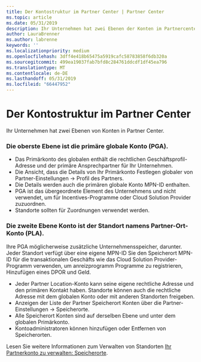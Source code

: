 ```yaml
---
title: Der Kontostruktur im Partner Center | Partner Center
ms.topic: article
ms.date: 05/31/2019
description: Ihr Unternehmen hat zwei Ebenen der Konten im Partnercenter an.
author: LauraBrenner
ms.author: labrenne
keywords: ''
ms.localizationpriority: medium
ms.openlocfilehash: 3dff4e418b65475a5919cafc58783858f6db320a
ms.sourcegitcommit: 499ea19037fab7bfd8c284761ddcdf1df45ea796
ms.translationtype: MT
ms.contentlocale: de-DE
ms.lasthandoff: 05/31/2019
ms.locfileid: "66447952"
---
```

# <a name="the-account-structure-in-partner-center"></a>Der Kontostruktur im Partner Center

Ihr Unternehmen hat zwei Ebenen von Konten in Partner Center. 

### <a name="the-top-level-is-the-primary-global-account-pga"></a>Die oberste Ebene ist die primäre globale Konto (PGA).

- Das Primärkonto des globalen enthält die rechtlichen Geschäftsprofil-Adresse und der primäre Ansprechpartner für Ihr Unternehmen. 
- Die Ansicht, dass die Details von Ihr Primärkonto Festlegen globaler von Partner-Einstellungen -> Profil des Partners.
- Die Details werden auch die primären globale Konto MPN-ID enthalten. 
- PGA ist das übergeordnete Element des Unternehmens und nicht verwendet, um für Incentives-Programme oder Cloud Solution Provider zuzuordnen. 
- Standorte sollten für Zuordnungen verwendet werden.

### <a name="the-second-level-account-is-the-location-account-called-partner-location-account-pla"></a>Die zweite Ebene Konto ist der Standort namens Partner-Ort-Konto (PLA).

Ihre PGA möglicherweise zusätzliche Unternehmensspeicher, darunter. Jeder Standort verfügt über eine eigene MPN-ID  Sie den Speicherort MPN-ID für die transaktionalen Geschäfts wie das Cloud Solution Provider-Programm verwenden, um anreizprogramm Programme zu registrieren, Hinzufügen eines DPOR und Geld. 

- Jeder Partner Location-Konto kann seine eigene rechtliche Adresse und den primären Kontakt haben. Standorte können auch die rechtliche Adresse mit dem globalen Konto oder mit anderen Standorten freigeben.
- Anzeigen der Liste der Partner Speicherort Konten über die Partner-Einstellungen -> Speicherorte.
- Alle Speicherort Konten sind auf derselben Ebene und unter dem globalen Primärkonto.
- Kontoadministratoren können hinzufügen oder Entfernen von Speicherorten.

Lesen Sie weitere Informationen zum Verwalten von Standorten [Ihr Partnerkonto zu verwalten: Speicherorte](manage-locations.md). 





















